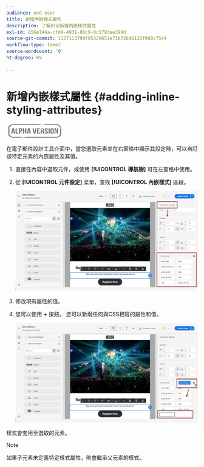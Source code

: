 ```yaml
---
audience: end-user
title: 新增內嵌樣式屬性
description: 了解如何新增內嵌樣式屬性
exl-id: 856e144a-cfd4-4931-86c9-0c1793ae399d
source-git-commit: 1157113798f95329651e71b726d6132f9d8c7544
workflow-type: tm+mt
source-wordcount: '0'
ht-degree: 0%

---
```


# 新增內嵌樣式屬性 {#adding-inline-styling-attributes}

![](../assets/do-not-localize/badge.png)

在電子郵件設計工具介面中，當您選取元素並在右窗格中顯示其設定時，可以自訂該特定元素的內嵌屬性及其值。

1. 直接在內容中選取元件，或使用 **[!UICONTROL 導航樹]** 可在左窗格中使用。

1. 從 **[!UICONTROL 元件設定]** 菜單，查找 **[!UICONTROL 內嵌樣式]** 區段。

   ![](assets/styles_1.png)

1. 修改現有屬性的值。

1. 您可以使用 **+** 按鈕。 您可以新增任何與CSS相容的屬性和值。

   ![](assets/styles_2.png)

樣式會套用至選取的元素。

>[!NOTE]
>
>如果子元素未定義特定樣式屬性，則會繼承父元素的樣式。

